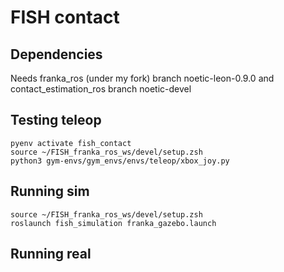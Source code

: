 # FISH contact 
## Dependencies
Needs franka_ros (under my fork) branch noetic-leon-0.9.0 and contact_estimation_ros branch noetic-devel

## Testing teleop
```
pyenv activate fish_contact
source ~/FISH_franka_ros_ws/devel/setup.zsh
python3 gym-envs/gym_envs/envs/teleop/xbox_joy.py
```

## Running sim

```
source ~/FISH_franka_ros_ws/devel/setup.zsh
roslaunch fish_simulation franka_gazebo.launch

```

## Running real
